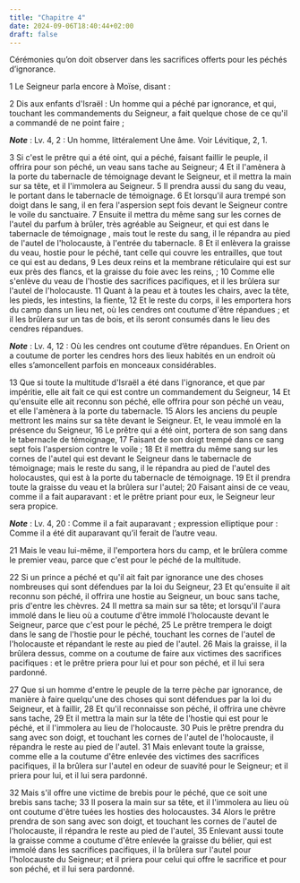 ```yaml
---
title: "Chapitre 4"
date: 2024-09-06T18:40:44+02:00
draft: false
---
```



Cérémonies qu’on doit observer dans les sacrifices offerts pour les péchés d’ignorance.


1 Le Seigneur parla encore à Moïse, disant :


2 Dis aux enfants d'Israël : Un homme qui a péché par ignorance, et qui, touchant les commandements du Seigneur, a fait quelque chose de ce qu'il a commandé de ne point faire ;

***Note*** :  Lv. 4, 2 : Un homme, littéralement Une âme. Voir Lévitique, 2, 1.


3 Si c'est le prêtre qui a été oint, qui a péché, faisant faillir le peuple, il offrira pour son péché, un veau sans tache au Seigneur; 4 Et il l'amènera à la porte du tabernacle de témoignage devant le Seigneur, et il mettra la main sur sa tête, et il l'immolera au Seigneur. 5 Il prendra aussi du sang du veau, le portant dans le tabernacle de témoignage. 6 Et lorsqu'il aura trempé son doigt dans le sang, il en fera l'aspersion sept fois devant le Seigneur contre le voile du sanctuaire. 7 Ensuite il mettra du même sang sur les cornes de l'autel du parfum à brûler, très agréable au Seigneur, et qui est dans le tabernacle de témoignage , mais tout le reste du sang, il le répandra au pied de l'autel de l'holocauste, à l'entrée du tabernacle. 8 Et il enlèvera la graisse du veau, hostie pour le péché, tant celle qui couvre les entrailles, que tout ce qui est au dedans, 9 Les deux reins et la membrane réticulaire qui est sur eux près des flancs, et la graisse du foie avec les reins, ; 10 Comme elle s'enlève du veau de
l'hostie des sacrifices pacifiques, et il les brûlera sur l'autel de l'holocauste. 11 Quant à la peau et à toutes les chairs, avec la tête, les pieds, les intestins, la fiente, 12 Et le reste du corps, il les emportera hors du camp dans un lieu net, où les cendres ont coutume d'être répandues ; et il les brûlera sur un tas de bois, et ils seront consumés dans le lieu des cendres répandues.

***Note*** :  Lv. 4, 12 : Où les cendres ont coutume d’être répandues. En Orient on a coutume de porter les cendres hors des lieux habités en un endroit où elles s’amoncellent parfois en monceaux considérables.


13 Que si toute la multitude d'Israël a été dans l'ignorance, et que par impéritie, elle ait fait ce qui est contre un commandement du Seigneur, 14 Et qu'ensuite elle ait reconnu son péché, elle offrira pour son péché un veau, et elle l'amènera à la porte du tabernacle. 15 Alors les anciens du peuple mettront les mains sur sa tête devant le Seigneur. Et, le veau immolé en la présence du Seigneur, 16 Le prêtre qui a été oint, portera de son sang dans le tabernacle de témoignage, 17 Faisant de son doigt trempé dans ce sang sept fois l'aspersion contre le voile ; 18 Et il mettra du même sang sur les cornes de l'autel qui est devant le Seigneur dans le tabernacle de témoignage; mais le reste du sang, il le répandra au pied de l'autel des holocaustes, qui est à la porte du tabernacle de témoignage. 19 Et il prendra toute la graisse du veau et la brûlera sur l'autel; 20 Faisant ainsi de ce veau, comme il a fait auparavant : et le prêtre priant pour eux, le Seigneur leur sera propice.

***Note*** :  Lv. 4, 20 : Comme il a fait auparavant ; expression elliptique pour : Comme il a été dit auparavant qu’il ferait de l’autre veau.

21 Mais le veau lui-même, il l'emportera hors du camp, et le brûlera comme le premier veau, parce que c'est pour le péché de la multitude.


22 Si un prince a péché et qu'il ait fait par ignorance une des choses nombreuses qui sont défendues par la loi du Seigneur, 23 Et qu'ensuite il ait reconnu son péché, il offrira une hostie au Seigneur, un bouc sans tache, pris d'entre les chèvres. 24 Il mettra sa main sur sa tête; et lorsqu'il l'aura immolé dans le lieu où a coutume d'être immolé l'holocauste devant le Seigneur, parce que c'est pour le péché, 25 Le prêtre trempera le doigt dans le sang de l'hostie pour le péché, touchant les cornes de l'autel de l'holocauste et répandant le reste au pied de l'autel. 26 Mais la graisse, il la brûlera dessus, comme on a coutume de faire aux victimes des sacrifices pacifiques : et le prêtre priera pour lui et pour son péché, et il lui sera pardonné.


27 Que si un homme d'entre le peuple de la terre pèche par ignorance, de manière à faire quelqu'une des choses qui sont défendues par la loi du Seigneur, et à faillir, 28 Et qu'il reconnaisse son péché, il offrira une chèvre sans tache, 29 Et il mettra la main sur la tête de l'hostie qui est pour le péché, et il l'immolera au lieu de l'holocauste. 30 Puis le prêtre prendra du sang avec son doigt, et touchant les cornes de l'autel de l'holocauste, il répandra le reste au pied de l'autel. 31 Mais enlevant toute la graisse, comme elle a la coutume d'être enlevée des victimes des sacrifices pacifiques, il la brûlera sur l'autel en odeur de suavité pour le Seigneur; et il priera pour lui, et il lui sera pardonné.


32 Mais s'il offre une victime de brebis pour le péché, que ce soit une brebis sans tache; 33 Il posera la main sur sa tête, et il l'immolera au lieu où ont coutume d'être tuées les hosties des holocaustes. 34 Alors le prêtre prendra de son sang avec son doigt, et touchant les cornes de l'autel de l'holocauste, il répandra le reste au pied de l'autel, 35 Enlevant aussi toute la graisse comme a coutume d'être enlevée la graisse du bélier, qui est immolé dans les sacrifices pacifiques, il la brûlera sur l'autel pour l'holocauste du Seigneur; et il priera pour celui qui offre le sacrifice et pour son péché, et il lui sera pardonné.

